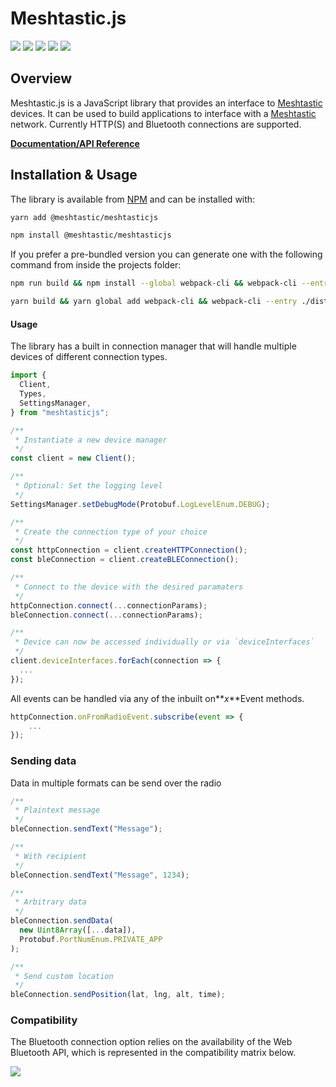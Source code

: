 # Meshtastic.js

![](https://badgen.net/npm/v/@meshtastic/meshtasticjs) ![](https://badgen.net/npm/dt/@meshtastic/meshtasticjs) ![](https://badgen.net/bundlephobia/minzip/@meshtastic/meshtasticjs) ![](https://badgen.net/bundlephobia/dependency-count/@meshtastic/meshtasticjs) ![](https://badgen.net/bundlephobia/tree-shaking/@meshtastic/meshtasticjs)

## Overview

Meshtastic.js is a JavaScript library that provides an interface to [Meshtastic](https://meshtastic.org) devices. It can be used to build applications to interface with a [Meshtastic](https://meshtastic.org) network. Currently HTTP(S) and Bluetooth connections are supported.

**[Documentation/API Reference](https://js.meshtastic.org)**

## Installation & Usage

The library is available from [NPM](https://www.npmjs.com/package/@meshtastic/meshtasticjs) and can be installed with:

```bash
yarn add @meshtastic/meshtasticjs
```

```bash
npm install @meshtastic/meshtasticjs
```

If you prefer a pre-bundled version you can generate one with the following command from inside the projects folder:

```bash
npm run build && npm install --global webpack-cli && webpack-cli --entry ./dist -o dist/bundle.js
```

```bash
yarn build && yarn global add webpack-cli && webpack-cli --entry ./dist -o dist/bundle.js
```

#### Usage

The library has a built in connection manager that will handle multiple devices of different connection types.

```typescript
import {
  Client,
  Types,
  SettingsManager,
} from "meshtasticjs";

/**
 * Instantiate a new device manager
 */
const client = new Client();

/**
 * Optional: Set the logging level
 */
SettingsManager.setDebugMode(Protobuf.LogLevelEnum.DEBUG);

/**
 * Create the connection type of your choice
 */
const httpConnection = client.createHTTPConnection();
const bleConnection = client.createBLEConnection();

/**
 * Connect to the device with the desired paramaters
 */
httpConnection.connect(...connectionParams);
bleConnection.connect(...connectionParams);

/**
 * Device can now be accessed individually or via `deviceInterfaces`
 */
client.deviceInterfaces.forEach(connection => {
  ...
});
```

All events can be handled via any of the inbuilt on**_x_**Event methods.

```typescript
httpConnection.onFromRadioEvent.subscribe(event => {
    ...
});
```

### Sending data

Data in multiple formats can be send over the radio

```typescript
/**
 * Plaintext message
 */
bleConnection.sendText("Message");

/**
 * With recipient
 */
bleConnection.sendText("Message", 1234);

/**
 * Arbitrary data
 */
bleConnection.sendData(
  new Uint8Array([...data]),
  Protobuf.PortNumEnum.PRIVATE_APP
);

/**
 * Send custom location
 */
bleConnection.sendPosition(lat, lng, alt, time);
```

### Compatibility

The Bluetooth connection option relies on the availability of the Web Bluetooth API, which is represented in the compatibility matrix below.

![](https://caniuse.bitsofco.de/image/web-bluetooth.png)
